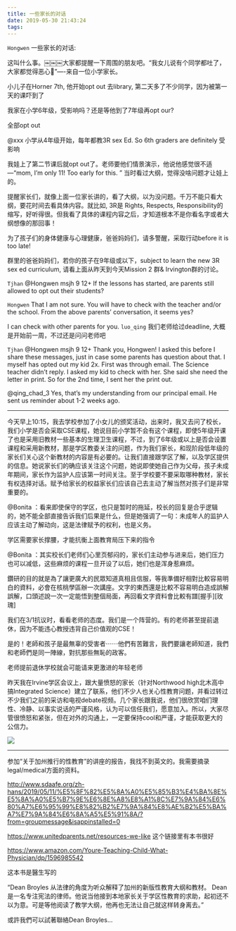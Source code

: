 ```yaml
---
title: 一些家长的对话
date: 2019-05-30 21:43:24
tags:
---
```

`Hongwen`
一些家长的对话:


这叫什么事。￼￼￼大家都提醒一下周围的朋友吧。“我女儿说有个同学都吐了，大家都觉得恶心🤢”—-来自一位小学家长。


小儿子在Horner 7th, 他开始opt out 去library, 第二天多了不少同学，因为被第一天的课吓到了


我家在小学6年级，受影响吗？还是等他到了7年级再opt our?

全部opt out


@xxx 小学从4年级开始，每年都教3R sex Ed. So 6th graders are definitely 受影响


我娃上了第二节课后就opt out了。老师要他们情景演示，他说他感觉很不适—“mom, I’m only 11! Too early for this. ” 
当时看过大纲，觉得没啥问题才让娃上的。

提醒家长们，就像上面一位家长讲的，看了大纲，以为没问题。千万不能只看大纲，要花时间去看具体内容。就比如, 3R是 Rights, Respects, Responsibility的缩写，好听得很。但我看了具体的课程内容之后，才知道根本不是你看名字或者大纲想像的那回事！

为了孩子们的身体健康与心理健康，爸爸妈妈们，请多警醒，采取行动before it is too late!

群里的爸爸妈妈们，若你的孩子在9年级或以下，subject to learn the new 3R sex ed curriculum, 请看上面从昨天到今天Mission 2 群& Irvington群的讨论。

`Tjhan`
@Hongwen msjh 9 12+ If the lessons has started, are parents still allowed to opt out their students?

`Hongwen`
That I am not sure. You will have to check with the teacher and/or the school. From the above parents’ conversation, it seems yes?

I can check with other parents for you.
`luo_qing`
我们老师给过deadline, 大概是开始前一周，不过还是问问老师吧

`Tjhan`
@Hongwen msjh 9 12+ Thank you, Hongwen! I asked this before I share these messages, just in case some parents has question about that. I myself has opted out my kid 2x. First was through email. The Science teacher didn’t reply. I asked my kid to check with her. She said she need the letter in print. So for the 2nd time, I sent her the print out.

@qing_chad_3 Yes, that’s my understanding from our principal email. He sent us reminder about 1-2 weeks ago.

---------------
今天早上10:15，我去学校参加了小女儿的颁奖活动，出来时，我又去问了校长，我们小学是否会采取CSE课程，她说目前小学暂不会有这个课程，即使5年级开课了也是采用旧教材一些基本的生理卫生课程，不过，到了6年级或以上是否会设置课程和采用新教材，那是学区教委关注的问题，作为我们家长，和现阶段低年级的家长们关心这个新教材的内容是有必要的。让我们直接跟学区了解，以及学区提供的信息。她说家长们的确应该关注这个问题，她说即使她自己作为父母，孩子未成年期间，家长作为监护人应该第一时间关注。至于学校要不要采取哪种教材，家长有权选择对话。赋予给家长的权益家长们应该自己去主动了解当然对孩子们是非常重要的。

@Bonita ：看来即使保守的学区，也只是暂时的拖延，校长的回复是合乎逻辑的，她不能全部直接告诉我们后果是什么，但是她强调了一句：未成年人的监护人应该主动了解动向，这是法律赋予的权利，也是义务。

学区需要家长撑腰，才能抗衡上面教育局压下来的指令

@Bonita ：其实校长们老师们心里页郁闷的，家长们主动参与进来后，她们压力也可以减低，这些麻烦的课程一旦开设了以后，她们也是浑身惹麻烦。

鑽研的目的就是為了讓更廣大的民眾知道真相且信服，等我準備好相對比較容易明白的資料，必會在核桃學區辦一次講座。文字的東西還是比較不容易明白造成誤解誤解，口頭述說一次一定能悟到整個局面，再回看文字資料會比較有譜[握手][玫瑰]

我们在3/1抗议时，看看老师的态度。我们是一个阵营的。有的老师甚至提前退休，因为不能违心教授违背自己价值观的CSE！

是的！老師和孩子是最無辜的受害者⋯⋯他們有苦難言，我們要讓老師知道，我們和老師們是同一陣線，對抗那些無恥的政客。

老师提前退休学校就会可能请来更激进的年轻老师


昨天我在Irvine学区会议上，跟大量愤怒的家长（针对Northwood high北木高中搞Integrated Science）建立了联系，他们不少人也关心性教育问题，并看过转过不少我们之前的采访和电视debate视频。几个家长跟我说，他们很欣赏咱们理性、冷静、以事实说话的严谨风格，认为可以信任我们，愿意加入。所以，大家尽管很愤怒和紧张，但在对外的沟通上，一定要保持cool和严谨，才能获取更大的公信力。

![](/resources/WechatIMG86.jpeg)


--------------
参加“关于加州推行的性教育”的讲座的报告，我找不到英文的。我需要摘录legal/medical方面的资料。

http://www.sdaafe.org/zh-hans/2019/05/11/%E5%8F%82%E5%8A%A0%E5%85%B3%E4%BA%8E%E5%8A%A0%E5%B7%9E%E6%8E%A8%E8%A1%8C%E7%9A%84%E6%80%A7%E6%95%99%E8%82%B2%E7%9A%84%E8%AE%B2%E5%BA%A7%E7%9A%84%E6%8A%A5%E5%91%8A/?from=groupmessage&isappinstalled=0

https://www.unitedparents.net/resources-we-like
这个链接里有本书很好

https://www.amazon.com/Youre-Teaching-Child-What-Physician/dp/1596985542

这本书是醫生写的

“Dean Broyles 从法律的角度为听众解释了加州的新版性教育大纲和教材。
Dean 是一名专注宪法的律师。他说当他接到本地家长关于学区性教育的求助，起初还不以为意。可是等他阅读了教学大纲，他再也无法让自己就这样转身离去。”

或許我們可以試著聯絡Dean Broyles...
